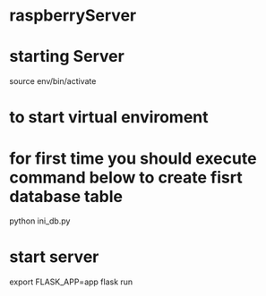 # raspberryServer

# starting Server

source env/bin/activate
# to start virtual enviroment

# for first time you should execute command below to create fisrt database table
python ini_db.py

# start server
export FLASK_APP=app
flask run